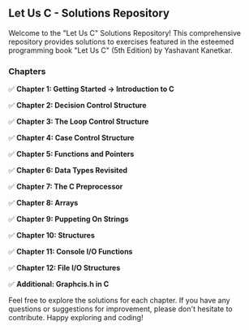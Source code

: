 ## Let Us C - Solutions Repository

Welcome to the "Let Us C" Solutions Repository! This comprehensive repository provides solutions to exercises featured in the esteemed programming book "Let Us C" (5th Edition) by Yashavant Kanetkar.

### Chapters

✅ **Chapter 1: Getting Started &rarr; Introduction to C**

✅ **Chapter 2: Decision Control Structure**

✅ **Chapter 3: The Loop Control Structure**

✅ **Chapter 4: Case Control Structure**

✅ **Chapter 5: Functions and Pointers**

✅ **Chapter 6: Data Types Revisited**

✅ **Chapter 7: The C Preprocessor**

✅ **Chapter 8: Arrays**

✅ **Chapter 9: Puppeting On Strings**

✅ **Chapter 10: Structures**

✅ **Chapter 11: Console I/O Functions**

✅ **Chapter 12: File I/O Structures**

✅ **Additional: Graphcis.h in C**

Feel free to explore the solutions for each chapter. If you have any questions or suggestions for improvement, please don't hesitate to contribute. Happy exploring and coding!